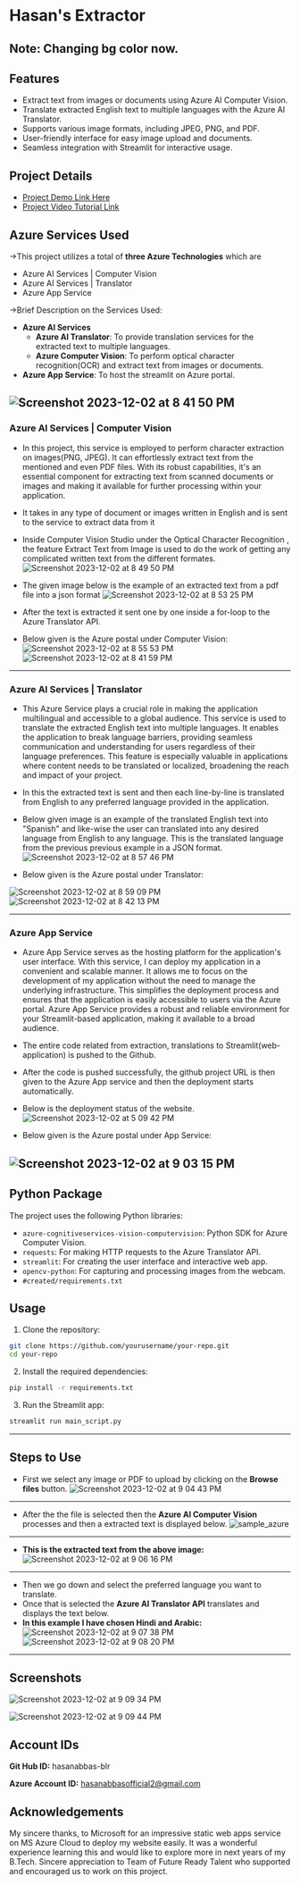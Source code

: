 # Hasan's Extractor

## Note: Changing bg color now.

## Features

- Extract text from images or documents using Azure AI Computer Vision.
- Translate extracted English text to multiple languages with the Azure AI Translator.
- Supports various image formats, including JPEG, PNG, and PDF.
- User-friendly interface for easy image upload and documents.
- Seamless integration with Streamlit for interactive usage.

## Project Details

- [Project Demo Link Here](https://hasansextractor.azurewebsites.net/)
- [Project Video Tutorial Link](https://youtu.be/HulJI52bx5Q)

## Azure Services Used

&rarr;This project utilizes a total of **three Azure Technologies** which are 
- Azure AI Services | Computer Vision
- Azure AI Services | Translator
- Azure App Service

&rarr;Brief Description on the Services Used:
* **Azure AI Services**
  * **Azure AI Translator**: To provide translation services for the extracted text to multiple languages.
  * **Azure Computer Vision**: To perform optical character recognition(OCR) and extract text from images or documents.
* **Azure App Service**: To host the streamlit on Azure portal.

![Screenshot 2023-12-02 at 8 41 50 PM](https://github.com/hasanabbas-blr/Microsoft-Future-Ready-Talent-Internship-Project-Hasans-Extractor/assets/150517265/65b6a8d6-b819-4bcc-9624-768bc9d5078f)
---
### Azure AI Services | Computer Vision
- In this project, this service is employed to perform character extraction on images(PNG, JPEG). It can effortlessly extract text from the mentioned and even PDF files. With its robust capabilities, it's an essential component for extracting text from scanned documents or images and making it available for further processing within your application.
- It takes in any type of document or images written in English and is sent to the service to extract data from it
- Inside Computer Vision Studio under the Optical Character Recognition , the feature Extract Text from Image is used to do the work of getting any complicated written text from the different formates.
![Screenshot 2023-12-02 at 8 49 50 PM](https://github.com/hasanabbas-blr/Microsoft-Future-Ready-Talent-Internship-Project-Hasans-Extractor/assets/150517265/511ab307-65e0-43c3-8a31-8d3f3a60273a)


- The given image below is the example of an extracted text from a pdf file into a json format
![Screenshot 2023-12-02 at 8 53 25 PM](https://github.com/hasanabbas-blr/Microsoft-Future-Ready-Talent-Internship-Project-Hasans-Extractor/assets/150517265/0f83db4b-799a-4ea7-aa1c-e938387db076)


- After the text is extracted it sent one by one inside a for-loop to the Azure Translator API.
- Below given is the Azure postal under Computer Vision:
![Screenshot 2023-12-02 at 8 55 53 PM](https://github.com/hasanabbas-blr/Microsoft-Future-Ready-Talent-Internship-Project-Hasans-Extractor/assets/150517265/3d4d905a-673e-4b89-91d3-99b4658f3b73)
![Screenshot 2023-12-02 at 8 41 59 PM](https://github.com/hasanabbas-blr/Microsoft-Future-Ready-Talent-Internship-Project-Hasans-Extractor/assets/150517265/de791cad-f301-43da-aebe-5ee76901f8ff)

---
### Azure AI Services | Translator
- This Azure Service plays a crucial role in making the application multilingual and accessible to a global audience. This service is used to translate the extracted English text into multiple languages. It enables the application to break language barriers, providing seamless communication and understanding for users regardless of their language preferences. This feature is especially valuable in applications where content needs to be translated or localized, broadening the reach and impact of your project.

- In this the extracted text is sent and then each line-by-line is translated from English to any preferred language provided in the application.

- Below given image is an example of the translated English text into "Spanish" and like-wise the user can translated into any desired language from English to any language. This is the translated language from the previous previous example in a JSON format.
![Screenshot 2023-12-02 at 8 57 46 PM](https://github.com/hasanabbas-blr/Microsoft-Future-Ready-Talent-Internship-Project-Hasans-Extractor/assets/150517265/8d769f4b-75c6-447b-bd48-2a79ffce29e3)
- Below given is the Azure postal under Translator:

![Screenshot 2023-12-02 at 8 59 09 PM](https://github.com/hasanabbas-blr/Microsoft-Future-Ready-Talent-Internship-Project-Hasans-Extractor/assets/150517265/c92f1d9a-c6b0-4640-a207-3c7eddece96b)
![Screenshot 2023-12-02 at 8 42 13 PM](https://github.com/hasanabbas-blr/Microsoft-Future-Ready-Talent-Internship-Project-Hasans-Extractor/assets/150517265/05550de1-e9d9-4827-8e1f-b055382f2e01)

---
### Azure App Service
- Azure App Service serves as the hosting platform for the application's user interface. With this service, I can deploy my application in a convenient and scalable manner. It allows me to focus on the development of my application without the need to manage the underlying infrastructure. This simplifies the deployment process and ensures that the application is easily accessible to users via the Azure portal. Azure App Service provides a robust and reliable environment for your Streamlit-based application, making it available to a broad audience.

- The entire code related from extraction, translations to Streamlit(web-application) is pushed to the Github.
- After the code is pushed successfully, the github project URL is then given to the Azure App service and then the deployment starts automatically.
- Below is the deployment status of the website.
![Screenshot 2023-12-02 at 5 09 42 PM](https://github.com/hasanabbas-blr/Microsoft-Future-Ready-Talent-Internship-Project-Hasans-Extractor/assets/150517265/553345b4-4841-472e-aa88-4a58db01f9ce)
- Below given is the Azure postal under App Service:

![Screenshot 2023-12-02 at 9 03 15 PM](https://github.com/hasanabbas-blr/Microsoft-Future-Ready-Talent-Internship-Project-Hasans-Extractor/assets/150517265/031b3223-6bd8-4bee-a6cb-d1e89b76dcd1)
---

## Python Package

The project uses the following Python libraries:

- `azure-cognitiveservices-vision-computervision`: Python SDK for Azure Computer Vision.
- `requests`: For making HTTP requests to the Azure Translator API.
- `streamlit`: For creating the user interface and interactive web app.
- `opencv-python`: For capturing and processing images from the webcam.
- `#created/requirements.txt`

## Usage

1. Clone the repository:

```bash
git clone https://github.com/yourusername/your-repo.git
cd your-repo
```

2. Install the required dependencies:

```bash
pip install -r requirements.txt
```

3. Run the Streamlit app:

```bash
streamlit run main_script.py
```
---

## Steps to Use
- First  we select any image or PDF to upload by clicking on the **Browse files** button.
![Screenshot 2023-12-02 at 9 04 43 PM](https://github.com/hasanabbas-blr/Microsoft-Future-Ready-Talent-Internship-Project-Hasans-Extractor/assets/150517265/1ba0718b-2283-413c-a244-e87a05631ff1)
---
- After the the file is selected then the **Azure AI Computer Vision** processes and then a extracted text is displayed below.
![sample_azure](https://github.com/hasanabbas-blr/Microsoft-Future-Ready-Talent-Internship-Project-Hasans-Extractor/assets/150517265/c6174bbd-dfe1-4ddc-b449-ac96ce43e858)
---
- **This is the extracted text from the above image:**
![Screenshot 2023-12-02 at 9 06 16 PM](https://github.com/hasanabbas-blr/Microsoft-Future-Ready-Talent-Internship-Project-Hasans-Extractor/assets/150517265/cfc51d04-9227-41fb-8491-043a43fdc497)
---
- Then we go down and select the preferred language you want to translate.
- Once that is selected the **Azure AI Translator API** translates and displays the text below.
- **In this example I have chosen Hindi and Arabic:**
![Screenshot 2023-12-02 at 9 07 38 PM](https://github.com/hasanabbas-blr/Microsoft-Future-Ready-Talent-Internship-Project-Hasans-Extractor/assets/150517265/dd2c79a1-47d2-4833-8f69-8e0c56efe4bf)
![Screenshot 2023-12-02 at 9 08 20 PM](https://github.com/hasanabbas-blr/Microsoft-Future-Ready-Talent-Internship-Project-Hasans-Extractor/assets/150517265/c47e49cd-d52a-4fa5-80fb-3902ac2be5e7)

---


## Screenshots

![Screenshot 2023-12-02 at 9 09 34 PM](https://github.com/hasanabbas-blr/Microsoft-Future-Ready-Talent-Internship-Project-Hasans-Extractor/assets/150517265/0542c4c7-3393-4c4e-affb-d1ef48887ece)

![Screenshot 2023-12-02 at 9 09 44 PM](https://github.com/hasanabbas-blr/Microsoft-Future-Ready-Talent-Internship-Project-Hasans-Extractor/assets/150517265/a7d7c363-f308-40e7-94da-ae5e57447df9)




## **Account IDs**
**Git Hub ID:** hasanabbas-blr

**Azure Account ID:** hasanabbasofficial2@gmail.com

## **Acknowledgements**
My sincere thanks, to Microsoft for an impressive static web apps service on MS Azure Cloud to deploy my website easily. It was a wonderful experience learning this and would like to explore more in next years of my B.Tech. Sincere appreciation to Team of Future Ready Talent who supported and encouraged us to work on this project. 
